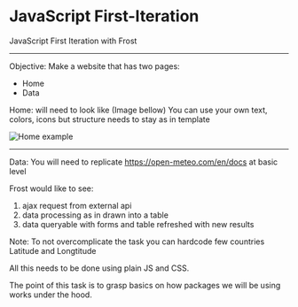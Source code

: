 # JavaScript First-Iteration
JavaScript First Iteration with Frost
______________________________________
Objective: Make a website that has two pages:
- Home
- Data

Home: will need to look like (Image bellow) You can use your own text, colors, icons but structure needs to stay as in template

![Home example](https://i.imgur.com/KB8MFfP.png)
____________________________________
Data: You will need to replicate https://open-meteo.com/en/docs at basic level

Frost would like to see: 

1) ajax request from external api
2) data processing as in drawn into a table
3) data queryable with forms and table refreshed with new results

Note: To not overcomplicate the task you can hardcode few countries Latitude and Longtitude 

All this needs to be done using plain JS and CSS.

The point of this task is to grasp basics on how packages we will be using works under the hood.
